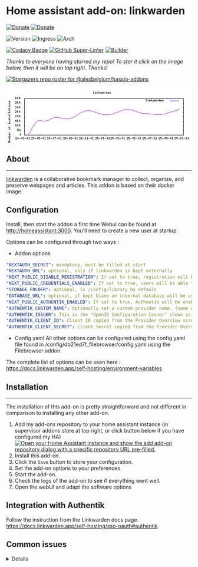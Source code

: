 
# Home assistant add-on: linkwarden

[![Donate][donation-badge]](https://www.buymeacoffee.com/alexbelgium)
[![Donate][paypal-badge]](https://www.paypal.com/donate/?hosted_button_id=DZFULJZTP3UQA)

![Version](https://img.shields.io/badge/dynamic/json?label=Version&query=%24.version&url=https%3A%2F%2Fraw.githubusercontent.com%2Falexbelgium%2Fhassio-addons%2Fmaster%2Flinkwarden%2Fconfig.json)
![Ingress](https://img.shields.io/badge/dynamic/json?label=Ingress&query=%24.ingress&url=https%3A%2F%2Fraw.githubusercontent.com%2Falexbelgium%2Fhassio-addons%2Fmaster%2Flinkwarden%2Fconfig.json)
![Arch](https://img.shields.io/badge/dynamic/json?color=success&label=Arch&query=%24.arch&url=https%3A%2F%2Fraw.githubusercontent.com%2Falexbelgium%2Fhassio-addons%2Fmaster%2Flinkwarden%2Fconfig.json)

[![Codacy Badge](https://app.codacy.com/project/badge/Grade/9c6cf10bdbba45ecb202d7f579b5be0e)](https://www.codacy.com/gh/alexbelgium/hassio-addons/dashboard?utm_source=github.com&utm_medium=referral&utm_content=alexbelgium/hassio-addons&utm_campaign=Badge_Grade)
[![GitHub Super-Linter](https://img.shields.io/github/actions/workflow/status/alexbelgium/hassio-addons/weekly-supelinter.yaml?label=Lint%20code%20base)](https://github.com/alexbelgium/hassio-addons/actions/workflows/weekly-supelinter.yaml)
[![Builder](https://img.shields.io/github/actions/workflow/status/alexbelgium/hassio-addons/onpush_builder.yaml?label=Builder)](https://github.com/alexbelgium/hassio-addons/actions/workflows/onpush_builder.yaml)

[donation-badge]: https://img.shields.io/badge/Buy%20me%20a%20coffee%20(no%20paypal)-%23d32f2f?logo=buy-me-a-coffee&style=flat&logoColor=white
[paypal-badge]: https://img.shields.io/badge/Buy%20me%20a%20coffee%20with%20Paypal-0070BA?logo=paypal&style=flat&logoColor=white

_Thanks to everyone having starred my repo! To star it click on the image below, then it will be on top right. Thanks!_

[![Stargazers repo roster for @alexbelgium/hassio-addons](https://raw.githubusercontent.com/alexbelgium/hassio-addons/master/.github/stars2.svg)](https://github.com/alexbelgium/hassio-addons/stargazers)

![downloads evolution](https://raw.githubusercontent.com/alexbelgium/hassio-addons/master/linkwarden/stats.png)

## About

---

[linkwarden](https://linkwarden.app/) is a collaborative bookmark manager to collect, organize, and preserve webpages and articles.
This addon is based on their docker image.

## Configuration

Install, then start the addon a first time
Webui can be found at <http://homeassistant:3000>.
You'll need to create a new user at startup.

Options can be configured through two ways :

- Addon options

```yaml
"NEXTAUTH_SECRET": mandatory, must be filled at start
"NEXTAUTH_URL": optional, only if linkwarden is kept externally
"NEXT_PUBLIC_DISABLE_REGISTRATION": If set to true, registration will be disabled.
"NEXT_PUBLIC_CREDENTIALS_ENABLED": If set to true, users will be able to login with username and password.
"STORAGE_FOLDER": optional, is /config/library by default
"DATABASE_URL": optional, if kept blank an internal database will be used. If an external database is used, modify according to this design postgresql://postgres:homeassistant@localhost:5432/linkwarden
"NEXT_PUBLIC_AUTHENTIK_ENABLED": If set to true, Authentik will be enabled and you'll need to define the variables below.
"AUTHENTIK_CUSTOM_NAME": Optionally set a custom provider name. (name on the button)
"AUTHENTIK_ISSUER": This is the "OpenID Configuration Issuer" shown in the Provider Overview. Note that you must delete the "/" at the end of the URL. Should look like: `https://authentik.my-doma.in/application/o/linkwarden`
"AUTHENTIK_CLIENT_ID": Client ID copied from the Provider Overview screen in Authentik
"AUTHENTIK_CLIENT_SECRET": Client Secret copied from the Provider Overview screen in Authentik
```

- Config.yaml
All other options can be configured using the config.yaml file found in /config/db21ed7f_filebrowser/config.yaml using the Filebrowser addon.

The complete list of options can be seen here : https://docs.linkwarden.app/self-hosting/environment-variables

## Installation

---

The installation of this add-on is pretty straightforward and not different in comparison to installing any other add-on.

1. Add my add-ons repository to your home assistant instance (in supervisor addons store at top right, or click button below if you have configured my HA)
   [![Open your Home Assistant instance and show the add add-on repository dialog with a specific repository URL pre-filled.](https://my.home-assistant.io/badges/supervisor_add_addon_repository.svg)](https://my.home-assistant.io/redirect/supervisor_add_addon_repository/?repository_url=https%3A%2F%2Fgithub.com%2Falexbelgium%2Fhassio-addons)
1. Install this add-on.
1. Click the `Save` button to store your configuration.
1. Set the add-on options to your preferences
1. Start the add-on.
1. Check the logs of the add-on to see if everything went well.
1. Open the webUI and adapt the software options

## Integration with Authentik

Follow the instruction from the Linkwarden docs page. https://docs.linkwarden.app/self-hosting/sso-oauth#authentik



## Common issues

<details>


## Support

Create an issue on github, or ask on the [home assistant thread](https://community.home-assistant.io/t/home-assistant-addon-linkwarden/279247)

---

![illustration](https://raw.githubusercontent.com/alexbelgium/hassio-addons/master/linkwarden/illustration.png)
